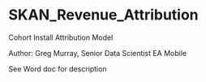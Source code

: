 # SKAN_Revenue_Attribution
Cohort Install Attribution Model

Author: Greg Murray, Senior Data Scientist EA Mobile

See Word doc for description

